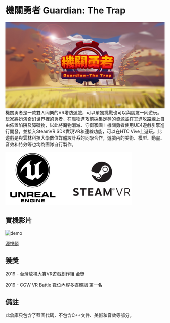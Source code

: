 # 機關勇者 Guardian: The Trap
![logo](./Content/Asset/thumbnail.jpeg)
機關勇者是一款雙人同樂的VR塔防遊戲，可以單獨挑戰也可以與朋友一同遊玩。玩家將扮演奇幻世界裡的勇者，在魔物進攻前採集足夠的資源並在其進攻路線上自由佈置陷阱及障礙物，以此將魔物消滅、守衛家園！機關勇者使用UE4遊戲引擎進行開發，並接入SteamVR SDK實現VR和連線功能，可以在HTC Vive上遊玩。此遊戲是與雲林科技大學數位媒體設計系的同學合作，遊戲內的美術、模型、動畫、音效和特效等也均為團隊自行製作。

<img src="./Content/Asset/unreal.jpg" alt="drawing" width="400"/>

## 實機影片
![demo](./Content/Asset/video.gif)

[源視頻](https://www.youtube.com/watch?v=sZQgl2KLmo0)

## 獲獎
2019 - 台灣放視大賞VR遊戲創作組 金獎

2019 - CGW VR Battle 數位內容多媒體組 第一名

## 備註
此倉庫只包含了藍圖代碼，不包含C++文件、美術和音效等部分。


